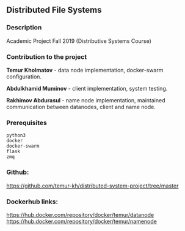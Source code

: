 ## Distributed File Systems

### Description

Academic Project Fall 2019 (Distributive Systems Course)

### Contribution to the project

**Temur Kholmatov** - data node implementation, docker-swarm configuration.

**Abdulkhamid Muminov** - client implementation, system testing.

**Rakhimov Abdurasul** - name node implementation, maintained communication between datanodes, client and name node.

### Prerequisites 

```
python3
docker
docker-swarm
flask
zmq
```



### Github:

https://github.com/temur-kh/distributed-system-project/tree/master

### Dockerhub links:

https://hub.docker.com/repository/docker/temur/datanode
https://hub.docker.com/repository/docker/temur/namenode
